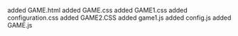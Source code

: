 added GAME.html 
added GAME.css
added GAME1.css
added configuration.css
added GAME2.CSS
added game1.js
added config.js
added GAME.js
